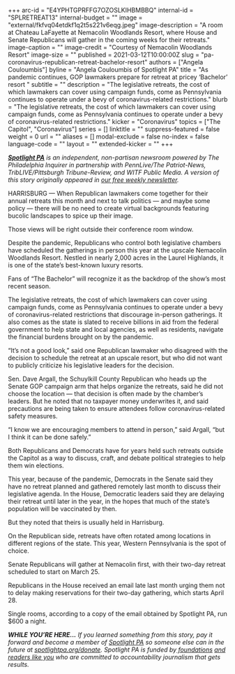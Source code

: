 +++
arc-id = "E4YPHTGPRFFG7OZOSLKIHBMBBQ"
internal-id = "SPLRETREAT13"
internal-budget = ""
image = "external/fkfvq04etdkf1q2t5s221v6eqg.jpeg"
image-description = "A room at Chateau LaFayette at Nemacolin Woodlands Resort, where House and Senate Republicans will gather in the coming weeks for their retreats."
image-caption = ""
image-credit = "Courtesy of Nemacolin Woodlands Resort"
image-size = ""
published = 2021-03-12T10:00:00Z
slug = "pa-coronavirus-republican-retreat-bachelor-resort"
authors = ["Angela Couloumbis"]
byline = "Angela Couloumbis of Spotlight PA"
title = "As pandemic continues, GOP lawmakers prepare for retreat at pricey ‘Bachelor’ resort "
subtitle = ""
description = "The legislative retreats, the cost of which lawmakers can cover using campaign funds, come as Pennsylvania continues to operate under a bevy of coronavirus-related restrictions."
blurb = "The legislative retreats, the cost of which lawmakers can cover using campaign funds, come as Pennsylvania continues to operate under a bevy of coronavirus-related restrictions."
kicker = "Coronavirus"
topics = ["The Capitol", "Coronavirus"]
series = []
linktitle = ""
suppress-featured = false
weight = 0
url = ""
aliases = []
modal-exclude = false
no-index = false
language-code = ""
layout = ""
extended-kicker = ""
+++

<a href="https://www.spotlightpa.org/"><i><b>Spotlight PA</b></i></a><i> is an independent, non-partisan newsroom powered by The Philadelphia Inquirer in partnership with PennLive/The Patriot-News, TribLIVE/Pittsburgh Tribune-Review, and WITF Public Media. A version of this story originally appeared in </i><a href="https://www.spotlightpa.org/newsletters"><i>our free weekly newsletter</i></a><i>.</i>

HARRISBURG — When Republican lawmakers come together for their annual retreats this month and next to talk politics — and maybe some policy — there will be no need to create virtual backgrounds featuring bucolic landscapes to spice up their image.

Those views will be right outside their conference room window.

Despite the pandemic, Republicans who control both legislative chambers have scheduled the gatherings in person this year at the upscale Nemacolin Woodlands Resort. Nestled in nearly 2,000 acres in the Laurel Highlands, it is one of the state’s best-known luxury resorts.

Fans of “The Bachelor” will recognize it as the backdrop of the show’s most recent season.

<script src="https://www.spotlightpa.org/embed.js" async></script><div data-spl-embed-version="1" data-spl-src="https://www.spotlightpa.org/embeds/newsletter/"></div>

The legislative retreats, the cost of which lawmakers can cover using campaign funds, come as Pennsylvania continues to operate under a bevy of coronavirus-related restrictions that discourage in-person gatherings. It also comes as the state is slated to receive billions in aid from the federal government to help state and local agencies, as well as residents, navigate the financial burdens brought on by the pandemic.

“It’s not a good look,” said one Republican lawmaker who disagreed with the decision to schedule the retreat at an upscale resort, but who did not want to publicly criticize his legislative leaders for the decision.

Sen. Dave Argall, the Schuylkill County Republican who heads up the Senate GOP campaign arm that helps organize the retreats, said he did not choose the location — that decision is often made by the chamber’s leaders. But he noted that no taxpayer money underwrites it, and said precautions are being taken to ensure attendees follow coronavirus-related safety measures.

“I know we are encouraging members to attend in person,” said Argall, “but I think it can be done safely.”

Both Republicans and Democrats have for years held such retreats outside the Capitol as a way to discuss, craft, and debate political strategies to help them win elections.

This year, because of the pandemic, Democrats in the Senate said they have no retreat planned and gathered remotely last month to discuss their legislative agenda. In the House, Democratic leaders said they are delaying their retreat until later in the year, in the hopes that much of the state’s population will be vaccinated by then.

<script src="https://www.spotlightpa.org/embed.js" async></script><div data-spl-embed-version="1" data-spl-src="https://www.spotlightpa.org/embeds/donate/?teaser_text=If%20you%20learned%20something%20from%20this%20report%2C%20pay%20it%20forward%20and%20become%20a%20member%20of%20Spotlight%20PA%20so%20someone%20else%20can%20in%20the%20future.&cta_text=CLICK%20TO%20CONTRIBUTE&eyebrow_text=WHILE%20YOU'RE%20HERE..."></div>


But they noted that theirs is usually held in Harrisburg.

On the Republican side, retreats have often rotated among locations in different regions of the state. This year, Western Pennsylvania is the spot of choice.

Senate Republicans will gather at Nemacolin first, with their two-day retreat scheduled to start on March 25.

Republicans in the House received an email late last month urging them not to delay making reservations for their two-day gathering, which starts April 28.

Single rooms, according to a copy of the email obtained by Spotlight PA, run $600 a night.

<i><b>WHILE YOU’RE HERE...</b></i><i> If you learned something from this story, pay it forward and become a member of </i><a href="https://www.spotlightpa.org/"><i>Spotlight PA</i></a><i> so someone else can in the future at </i><a href="http://spotlightpa.org/donate"><i>spotlightpa.org/donate</i></a><i>. Spotlight PA is funded by</i><a href="https://www.spotlightpa.org/support"><i> foundations</i></a><i> </i><a href="https://www.spotlightpa.org/support"><i>and readers like you</i></a><i> who are committed to accountability journalism that gets results.</i>
